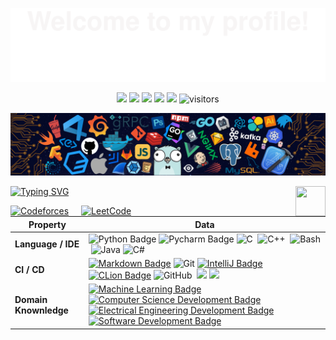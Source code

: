 ![](assest/Bottom_up.svg)

<p align="center">
    <a href="https://github.com/nafiulhaqueinan/nafiulhaqueinan"><img src="https://img.shields.io/badge/status-updating-brightgreen.svg"></a>
    <a href="https://github.com/python/cpython"><img src="https://img.shields.io/badge/Python-3.12-FF1493.svg"></a>
    <a href="https://github.com/nafiulhaqueinan/nafiulhaqueinan/graphs/contributors"><img src="https://img.shields.io/github/contributors/BEPb/BEPb?color=blue"></a>
    <a href="https://github.com/nafiulhaqueinan/nafiulhaqueinan/stargazers"><img src="https://img.shields.io/github/stars/nafiulhaqueinan/nafiulhaqueinan.svg?logo=github"></a>
    <a href="https://github.com/nafiulhaqueinan/nafiulhaqueinan/network/members"><img src="https://img.shields.io/github/forks/nafiulhaqueinan/nafiulhaqueinan.svg?color=blue&logo=github"></a>
    <img src="https://visitor-badge.laobi.icu/badge?page_id=nafiulhaqueinan" alt="visitors"/>   
</p>

![](./src/header_.png)

<a href="https://isocpp.org/">
  <img src="https://upload.wikimedia.org/wikipedia/commons/1/18/ISO_C%2B%2B_Logo.svg" align="right" height="48" width="48">
</a>


<!--   my-ticker -->    
[![Typing SVG](https://readme-typing-svg.herokuapp.com?color=%2336BCF7&center=true&vCenter=true&width=600&lines=Hi+there+👋,+I+am+Md.+Nafiul+Haque;+Welcome+to+My+Profile!;+CSE+Student;+Competitive+Programming+Enthusiast;+Active+on+Codeforces+and+LeetCode;+Currently+Learning+AI;+Always+Learning+New+Things)](https://git.io/typing-svg)


<a href="https://codeforces.com/profile/Lazy__wizard" style="float: left; margin-right: 20px;">
  <img src="https://sta.codeforces.com/s/54863/images/codeforces-logo-with-telegram.png" alt="Codeforces" height="50" width="150">
</a>

<a href="https://leetcode.com/u/lazywizad/" style="float: left;">
  <img src="https://upload.wikimedia.org/wikipedia/commons/1/19/LeetCode_logo_black.png" alt="LeetCode" height="50" width="50">
</a>


| Property                                        | Data                                                                                                                                                                                                                                                                                                                                                                                                                                                                                                                                                                                                                                                                                                                                                                                                                                                                                                                                                                                                                                                                                                                                                                                                                                                                                                                                                                                                                                                                                                                                                                                                                                                                                                                                                                                                                                                                                                                                                                  |
|-------------------------------------------------|-----------------------------------------------------------------------------------------------------------------------------------------------------------------------------------------------------------------------------------------------------------------------------------------------------------------------------------------------------------------------------------------------------------------------------------------------------------------------------------------------------------------------------------------------------------------------------------------------------------------------------------------------------------------------------------------------------------------------------------------------------------------------------------------------------------------------------------------------------------------------------------------------------------------------------------------------------------------------------------------------------------------------------------------------------------------------------------------------------------------------------------------------------------------------------------------------------------------------------------------------------------------------------------------------------------------------------------------------------------------------------------------------------------------------------------------------------------------------------------------------------------------------------------------------------------------------------------------------------------------------------------------------------------------------------------------------------------------------------------------------------------------------------------------------------------------------------------------------------------------------------------------------------------------------------------------------------------------------|
| **Language / IDE**                              | ![Python Badge](https://img.shields.io/badge/-Python-3776AB?style=flat&logo=Python&logoColor=white) ![Pycharm Badge](https://img.shields.io/badge/-Pycharm-3776AB?style=flat&logo=Pycharm&logoColor=white) ![C](https://img.shields.io/badge/-C-66CC66?style=flat&logo=C&logoColor=A8B9CC)&nbsp; ![C++](https://img.shields.io/badge/-C++-66CC66?style=flat&logo=C%2B%2B&logoColor=00599C)&nbsp; ![Bash](https://img.shields.io/badge/-Bash-444444?style=flat&logo=GnuBash)&nbsp;![Java](https://img.shields.io/badge/-Java-007396?style=flat&logo=Java&logoColor=white)&nbsp;![C#](https://img.shields.io/badge/-C%23-239120?style=flat&logo=Csharp&logoColor=white)&nbsp;                                                                                                                                                                                                                                                                                                                                                                                                                                                                                                                                                                                                                                                                                                                                                                                                                                                                                                                                                                                                                                                                                                                                                                                                                                            |
| **CI / CD**                                     | [![Markdown Badge](https://img.shields.io/badge/-Markdown-2088FF?style=flat&logo=Markdown&logoColor=white)](https://github.com/nafiulhaqueinan/nafiulhaqueinan) ![Git](https://img.shields.io/badge/-Git-004400?style=flat&logo=git)&nbsp;[![IntelliJ Badge](https://img.shields.io/badge/-IntelliJ_IDEA-000000?style=flat&logo=IntelliJIDEA&logoColor=pink)](https://www.jetbrains.com/idea/)[![CLion Badge](https://img.shields.io/badge/-CLion-000000?style=flat&logo=CLion&logoColor=white)](https://www.jetbrains.com/clion/) ![GitHub](https://img.shields.io/badge/-GitHub-444444?style=flat&logo=github)&nbsp; [![](https://img.shields.io/badge/-PyCharm-000000?style=flat-square&logo=pycharm&logoColor=white)](https://www.jetbrains.com/pycharm/) [![](https://img.shields.io/badge/-VS_Code-007ACC?style=flat-square&logo=visual-studio-code&logoColor=white)](https://code.visualstudio.com)|                                                                                                                                                                                                                                                                                                                                                                                                                                                                                                                                                                                                                                                                                                                                                                                                                                                                                                                                                                                                                                                                                                                                                                                                                                                                                                    |
| **Domain Knownledge**                           | [![Machine Learning Badge](https://img.shields.io/badge/-Machine%20Learning-01D277?style=flat&logoColor=white)](https://github.com/BEPb/BEPb) [![Computer Science Development Badge](https://img.shields.io/badge/-Computer%20Science-FAB040?style=flat&logoColor=white)](https://github.com/search?q=user%3ABEPb&type=Repositories) [![Electrical Engineering Development Badge](https://img.shields.io/badge/-Electrical%20Engineering-4C8CBF?style=flat&logoColor=white)](https://github.com/search?q=user%3ABEPb&type=Repositories) [![Software Development Badge](https://img.shields.io/badge/-Software%20Development-FF6600?style=flat&logoColor=white)](https://github.com/search?q=user%3ABEPb&type=Repositories)

